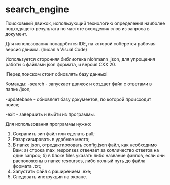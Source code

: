 # search_engine

Поисковыый движок, использующий технологию определения наиболее подходящего
результата по частоте вхождения слов из запроса в документ.

Для использования понадобится IDE, на которой соберется рабочая версия движка. 
(писал в Visual Code)

Используется сторонняя библиотека nlohmann_json, для упрощения работы с файлами json формата, и версия CXX 20.

!Перед поиском стоит обновлять базу данных!

Команды:
-search - запускает движок и создает файл с ответами в папке /json;

-updatebase - обновляет базу документов, по которой происходит поиск;

-exit - завершить и выйти из программы.

Для использования программы нужно:
1. Сохранить зип файл или сделать pull;
2. Разархивировать в удобное место;
3. В папке json, отредактироовать config.json файл, как необходимо Вам:
   а) строка max_responses отвечает за колличество ответов на один запрос;
   б) в блоке files указать либо название файлов, если они расположены в папке resourses, либо полный путь до файла формата .txt;
4. Запустить файл с раширением .exe;
5. Следовать инструкции на экране. 
